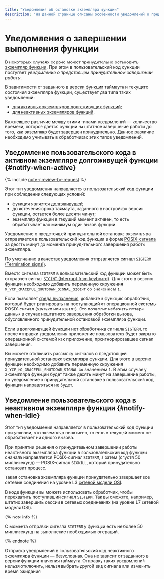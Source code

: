 ```yaml
---
title: "Уведомления об остановке экземпляра функции"
description: "На данной странице описаны особенности уведомлений о предстоящей принудительной остановке экземпляров функций, как обрабатывающих вызовы, так и неактивных."
---
```


# Уведомления о завершении выполнения функции

В некоторых случаях сервис может принудительно остановить [экземпляр функции](./function.md#scaling). При этом в пользовательский код функции поступает _уведомление о предстоящем принудительном завершении работы_. 

В зависимости от заданного в [версии функции](./function.md#version) таймаута и текущего состояния экземпляра функции, существует два типа таких уведомлений:

* [для активных экземпляров долгоживущих функций](#notify-when-active);
* [для неактивных экземпляров функций](#notify-when-idle).

Важнейшее различие между этими типами уведомлений — количество времени, которое дается функции на штатное завершение работы до того, как экземпляр будет завершен принудительно. Данное различие необходимо учитывать в обработчиках этих типов уведомлений.

## Уведомление пользовательского кода в активном экземпляре долгоживущей функции {#notify-when-active}

{% include [note-preview-by-request](../../_includes/note-preview-by-request.md) %}

Этот тип уведомления направляется в пользовательский код функции при соблюдении следующих условий:

* функция является [долгоживущей](./long-lived-functions.md);
* до истечения срока таймаута, заданного в настройках версии функции, остается более десяти минут;
* экземпляр функции в текущий момент активен, то есть обрабатывает как минимум один вызов функции.

Уведомление о предстоящей принудительной остановке экземпляра отправляется в пользовательский код функции в форме [POSIX-сигнала](https://man7.org/linux/man-pages/man7/signal.7.html) за десять минут до момента принудительного завершения работы экземпляра. 

По умолчанию в качестве уведомления отправляется сигнал [`SIGTERM` (Termination signal)](https://ru.wikipedia.org/wiki/SIGTERM). 

Вместо сигнала `SIGTERM` в пользовательский код функции может быть отправлен сигнал [`SIGINT` (Interrupt from keyboard)](https://ru.wikipedia.org/wiki/SIGINT). Для этого в версию функции необходимо добавить переменную окружения `X_YCF_GRACEFUL_SHUTDOWN_SIGNAL_SIGINT` со значением `1`.

Если позволяет [среда выполнения](./runtime/index.md#runtimes), добавьте в функцию обработчик, который будет реагировать на поступающий от операционной системы POSIX-сигнал (`SIGTERM` или `SIGINT`). Это позволит избежать потери данных в случае нештатного завершения обработки вызова, обусловленного принудительной остановкой экземпляра функции.

Если в долгоживущей функции нет обработчика сигнала `SIGTERM`, то после отправки уведомления приложение пользователя будет закрыто операционной системой как приложение, проигнорировавшее сигнал завершения.

Вы можете отключить рассылку сигналов о предстоящей принудительной остановке экземпляра функции. Для этого в версию функции необходимо добавить переменную окружения `X_YCF_NO_GRACEFUL_SHUTDOWN_SIGNAL` со значением `1`. В этом случае у экземпляра функции будет также десять минут на завершение работы, но уведомление о принудительной остановке в пользовательский код функции направляться не будет.

## Уведомление пользовательского кода в неактивном экземпляре функции {#notify-when-idle}

Этот тип уведомления направляется в пользовательский код функции при условии, что экземпляр неактивен, то есть в текущий момент не обрабатывает ни одного вызова.

При принятии решения о принудительном завершении работы неактивного экземпляра функции в пользовательский код функции сначала направляется POSIX-сигнал `SIGTERM`, а затем (спустя 50 миллисекунд) — POSIX-сигнал `SIGKILL`, который принудительно остановит процесс.

Такая остановка экземпляра функции принудительно завершает все сетевые соединения на уровне L3 [сетевой модели OSI](https://ru.wikipedia.org/wiki/Сетевая_модель_OSI).

В коде функции вы можете использовать обработчик, чтобы перехватить поступивший сигнал `SIGTERM`. Так вы сможете, например, штатно завершить сессии в сетевых соединениях (на уровне L7 сетевой модели OSI).

{% note info %}

С момента отправки сигнала `SIGTERM` у функции есть не более 50 миллисекунд на выполнение необходимых операций.

{% endnote %}

Отправка уведомлений в пользовательский код неактивного экземпляра функции — безусловная. Она не зависит от заданного в версии функции значения таймаута. Отправку таких уведомлений нельзя отключить, нельзя выбрать другой вид сигнала или изменить время ожидания.